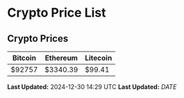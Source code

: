 # Crypto Price List

## Crypto Prices
| Bitcoin | Ethereum | Litecoin |
| ------- | -------- | -------- |
| $92757 | $3340.39 | $99.41 |
**Last Updated:** 2024-12-30 14:29 UTC
**Last Updated:** $DATE$
